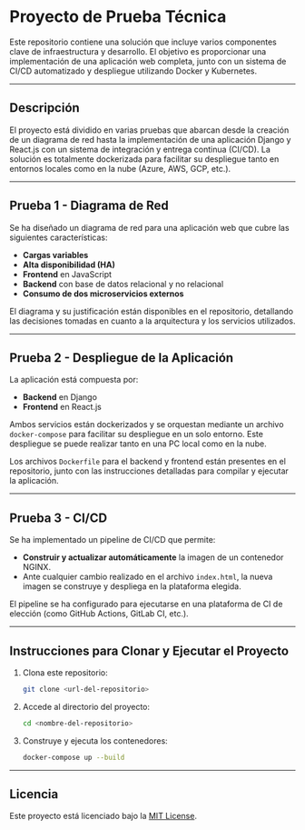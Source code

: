 # **Proyecto de Prueba Técnica**

Este repositorio contiene una solución que incluye varios componentes clave de infraestructura y desarrollo. El objetivo es proporcionar una implementación de una aplicación web completa, junto con un sistema de CI/CD automatizado y despliegue utilizando Docker y Kubernetes.

---

## **Descripción**

El proyecto está dividido en varias pruebas que abarcan desde la creación de un diagrama de red hasta la implementación de una aplicación Django y React.js con un sistema de integración y entrega continua (CI/CD). La solución es totalmente dockerizada para facilitar su despliegue tanto en entornos locales como en la nube (Azure, AWS, GCP, etc.).

---

## **Prueba 1 - Diagrama de Red**

Se ha diseñado un diagrama de red para una aplicación web que cubre las siguientes características:

- **Cargas variables**
- **Alta disponibilidad (HA)**
- **Frontend** en JavaScript
- **Backend** con base de datos relacional y no relacional
- **Consumo de dos microservicios externos**

El diagrama y su justificación están disponibles en el repositorio, detallando las decisiones tomadas en cuanto a la arquitectura y los servicios utilizados.

---

## **Prueba 2 - Despliegue de la Aplicación**

La aplicación está compuesta por:

- **Backend** en Django
- **Frontend** en React.js

Ambos servicios están dockerizados y se orquestan mediante un archivo `docker-compose` para facilitar su despliegue en un solo entorno. Este despliegue se puede realizar tanto en una PC local como en la nube.

Los archivos `Dockerfile` para el backend y frontend están presentes en el repositorio, junto con las instrucciones detalladas para compilar y ejecutar la aplicación.

---

## **Prueba 3 - CI/CD**

Se ha implementado un pipeline de CI/CD que permite:

- **Construir y actualizar automáticamente** la imagen de un contenedor NGINX.
- Ante cualquier cambio realizado en el archivo `index.html`, la nueva imagen se construye y despliega en la plataforma elegida.

El pipeline se ha configurado para ejecutarse en una plataforma de CI de elección (como GitHub Actions, GitLab CI, etc.).

---

## **Instrucciones para Clonar y Ejecutar el Proyecto**

1. Clona este repositorio:
   ```bash
   git clone <url-del-repositorio>
   ```

2. Accede al directorio del proyecto:
   ```bash
   cd <nombre-del-repositorio>
   ```

3. Construye y ejecuta los contenedores:
   ```bash
   docker-compose up --build
   ```

---

## **Licencia**

Este proyecto está licenciado bajo la [MIT License](LICENSE).
